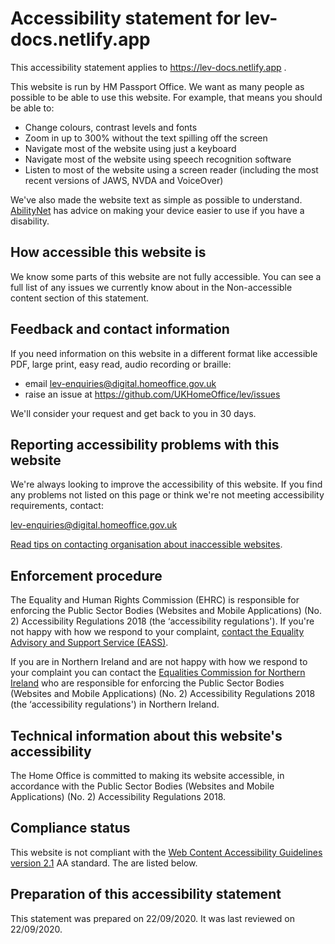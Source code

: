# Accessibility statement for lev-docs.netlify.app


This accessibility statement applies to https://lev-docs.netlify.app .

This website is run by HM Passport Office.
We want as many people as possible to be able to use this website.
For example, that means you should be able to:
 - Change colours, contrast levels and fonts
 - Zoom in up to 300% without the text spilling off the screen
 - Navigate most of the website using just a keyboard
 - Navigate most of the website using speech recognition software
 - Listen to most of the website using a screen reader (including the most recent versions of JAWS, NVDA and VoiceOver)

We've also made the website text as simple as possible to understand.
[AbilityNet] has advice on making your device easier to use if you have a disability.


## How accessible this website is

We know some parts of this website are not fully accessible.
You can see a full list of any issues we currently know about in the Non-accessible content section of this statement.


## Feedback and contact information

If you need information on this website in a different format like accessible PDF, large print, easy read, audio
recording or braille:
 - email lev-enquiries@digital.homeoffice.gov.uk
 - raise an issue at https://github.com/UKHomeOffice/lev/issues

We'll consider your request and get back to you in 30 days.


## Reporting accessibility problems with this website

We're always looking to improve the accessibility of this website.
If you find any problems not listed on this page or think we're not meeting accessibility requirements, contact:

lev-enquiries@digital.homeoffice.gov.uk

[Read tips on contacting organisation about inaccessible websites][contact-tips].


## Enforcement procedure

The Equality and Human Rights Commission (EHRC) is responsible for enforcing the Public Sector Bodies (Websites and
Mobile Applications) (No. 2) Accessibility Regulations 2018 (the ‘accessibility regulations'). If you're not happy with
how we respond to your complaint, [contact the Equality Advisory and Support Service (EASS)][contact-eass].

If you are in Northern Ireland and are not happy with how we respond to your complaint you can contact the [Equalities
Commission for Northern Ireland][equality-ni] who are responsible for enforcing the Public Sector Bodies (Websites and Mobile
Applications) (No. 2) Accessibility Regulations 2018 (the ‘accessibility regulations') in Northern Ireland.




## Technical information about this website's accessibility

The Home Office is committed to making its website accessible, in accordance with the Public Sector Bodies (Websites
and Mobile Applications) (No. 2) Accessibility Regulations 2018.

## Compliance status

This website is not compliant with the [Web Content Accessibility Guidelines version 2.1][wcag-v2] AA standard. The
 are listed below.





## Preparation of this accessibility statement

This statement was prepared on 22/09/2020.
It was last reviewed on 22/09/2020.




[AbilityNet]: https://mcmw.abilitynet.org.uk/ "the Ability Net website"
[contact-tips]: https://www.w3.org/WAI/teach-advocate/contact-inaccessible-websites/ "Contacting Organizations about Inaccessible Websites"
[contact-eass]: https://www.equalityadvisoryservice.com/ "Equality Advisory and Support Service"
[equality-ni]: https://www.equalityni.org/Home "Equality Commission for Northern Ireland"
[wcag-v2]: https://www.w3.org/TR/WCAG21/ "Web Content Accessibility Guidelines (WCAG) 2.1"
